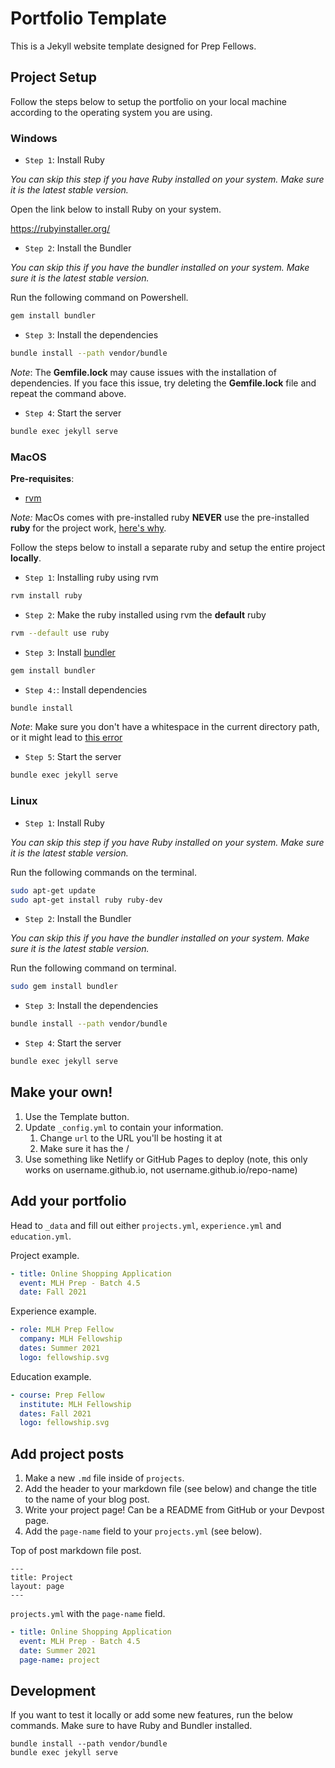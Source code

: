 # Portfolio Template

This is a Jekyll website template designed for Prep Fellows.

## Project Setup

Follow the steps below to setup the portfolio on your local machine according to the operating system you are using.

### Windows

- `Step 1`: Install Ruby

_You can skip this step if you have Ruby installed on your system. Make sure it is the latest stable version._

Open the link below to install Ruby on your system.

https://rubyinstaller.org/

- `Step 2`: Install the Bundler

_You can skip this if you have the bundler installed on your system. Make sure it is the latest stable version._

Run the following command on Powershell.

```bash
gem install bundler
```

- `Step 3`: Install the dependencies

```bash
bundle install --path vendor/bundle
```

_Note_: The **Gemfile.lock** may cause issues with the installation of dependencies. If you face this issue, try deleting the **Gemfile.lock** file and repeat the command above.

- `Step 4`: Start the server

```bash
bundle exec jekyll serve
```

### MacOS

**Pre-requisites**:

- [rvm](https://rvm.io/rvm/install)

_Note:_ MacOs comes with pre-installed ruby **NEVER** use the pre-installed **ruby** for the project work, [here's why](https://www.moncefbelyamani.com/why-you-shouldn-t-use-the-system-ruby-to-install-gems-on-a-mac/).

Follow the steps below to install a separate ruby and setup the entire project **locally**.

- `Step 1`: Installing ruby using rvm

```bash
rvm install ruby
```

- `Step 2`: Make the ruby installed using rvm the **default** ruby

```bash
rvm --default use ruby
```

- `Step 3`: Install [bundler](https://bundler.io/)

```bash
gem install bundler
```

- `Step 4:`: Install dependencies

```bash
bundle install
```

_Note_: Make sure you don't have a whitespace in the current directory path, or it might lead to [this error](https://github.com/ixkaito/frasco/issues/30)

- `Step 5`: Start the server

```bash
bundle exec jekyll serve
```

### Linux

- `Step 1`: Install Ruby

_You can skip this step if you have Ruby installed on your system. Make sure it is the latest stable version._

Run the following commands on the terminal.

```bash
sudo apt-get update
sudo apt-get install ruby ruby-dev
```

- `Step 2`: Install the Bundler

_You can skip this if you have the bundler installed on your system. Make sure it is the latest stable version._

Run the following command on terminal.

```bash
sudo gem install bundler
```

- `Step 3`: Install the dependencies

```bash
bundle install --path vendor/bundle
```

- `Step 4`: Start the server

```bash
bundle exec jekyll serve
```

## Make your own!

1. Use the Template button.
2. Update `_config.yml` to contain your information.
   1. Change `url` to the URL you'll be hosting it at
   2. Make sure it has the /
3. Use something like Netlify or GitHub Pages to deploy (note, this only works on username.github.io, not username.github.io/repo-name)

## Add your portfolio

Head to `_data` and fill out either `projects.yml`, `experience.yml` and `education.yml`.

Project example.

```yaml
- title: Online Shopping Application
  event: MLH Prep - Batch 4.5
  date: Fall 2021
```

Experience example.

```yaml
- role: MLH Prep Fellow
  company: MLH Fellowship
  dates: Summer 2021
  logo: fellowship.svg
```

Education example.

```yaml
- course: Prep Fellow
  institute: MLH Fellowship
  dates: Fall 2021
  logo: fellowship.svg
```

## Add project posts

1. Make a new `.md` file inside of `projects`.
2. Add the header to your markdown file (see below) and change the title to the name of your blog post.
3. Write your project page! Can be a README from GitHub or your Devpost page.
4. Add the `page-name` field to your `projects.yml` (see below).

Top of post markdown file post.

```
---
title: Project
layout: page
---
```

`projects.yml` with the `page-name` field.

```yaml
- title: Online Shopping Application
  event: MLH Prep - Batch 4.5
  date: Summer 2021
  page-name: project
```

## Development

If you want to test it locally or add some new features, run the below commands. Make sure to have Ruby and Bundler installed.

```
bundle install --path vendor/bundle
bundle exec jekyll serve
```
